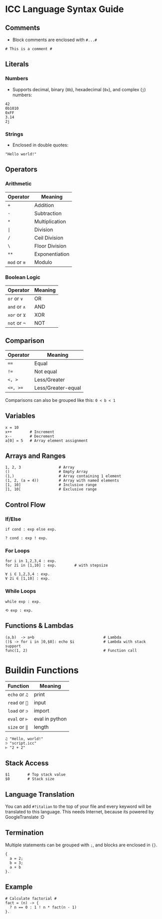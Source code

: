 # ICC Language Syntax Guide
## Comments
- Block comments are enclosed with `#...#`
```icc
# This is a comment #
```
## Literals
### Numbers
- Supports decimal, binary (`0b`), hexadecimal (`0x`), and complex (`j`) numbers:
```icc
42
0b1010
0xFF
3.14
2j
```
### Strings
- Enclosed in double quotes:
```icc
"Hello world!"
```
## Operators
### Arithmetic

| Operator     | Meaning        |
| ------------ | -------------- |
| `+`          | Addition       |
| `-`          | Subtraction    |
| `*`          | Multiplication |
| `\|`         | Division       |
| `/`          | Ceil Division  |
| `\`          | Floor Division |
| `**`         | Exponentiation |
| `mod` or `≡` | Modulo         |
### Boolean Logic

| Operator     | Meaning |
| ------------ | ------- |
| `or` or `∨`  | OR      |
| `and` or `∧` | AND     |
| `xor` or `⊻` | XOR     |
| `not` or `¬` | NOT     |
## Comparison

|Operator|Meaning|
|---|---|
|`==`|Equal|
|`!=`|Not equal|
|`<, >`|Less/Greater|
|`<=, >=`|Less/Greater-equal|
Comparisons can also be grouped like this: `0 < b < 1`
## Variables
```icc
x = 10
x++        # Increment
x--        # Decrement 
a[0] = 5   # Array element assignment
```
## Arrays and Ranges
```icc
1, 2, 3                 # Array
()                      # Empty Array
(1,)                    # Array containing 1 element
(1, 2, (a = 4))         # Array with named elements
[1, 10]                 # Inclusive range
]1, 10[                 # Exclusive range
```
## Control Flow
### If/Else
```icc
if cond : exp else exp.

? cond : exp ! exp.
```
### For Loops
```icc
for i in 1,2,3,4 : exp.
for 2i in [1,10] : exp.        # with stepsize

∀ i ∈ 1,2,3,4 : exp.
∀ 2i ∈ [1,10] : exp.
```
### While Loops
```icc
while exp : exp.

⟲ exp : exp.
```
## Functions & Lambdas
```icc
(a,b)  -> a+b                               # Lambda
()$ -> for i in ]0,$0]: echo $i             # Lambda with stack support
func(1, 2)                                  # Function call
```
# Buildin Functions

| Function       | Meaning        |
| -------------- | -------------- |
| `echo` or `♫`  | print          |
| `read` or `📖` | input          |
| `load` or `⊃`  | import         |
| `eval` or `⊢`  | eval in python |
| `size` or `‖`  | length         |
```icc
♫ "Hello, world!"
⊃ "script.icc"
⊢ "2 + 2"
```
## Stack Access
```icc
$1        # Top stack value
$0        # Stack size
```
## Language Translation
You can add `#?italian` to the top of your file and every keyword will be translated to this language. This needs Internet, because its powered by GoogleTranslate :D

## Termination

Multiple statements can be grouped with `;`, and blocks are enclosed in `{}`.

```icc
{
  a = 2;
  b = 3;
  a + b
}.
```

## Example

```icc
# Calculate factorial #
fact = (n) -> {
  ? n == 0 : 1 ! n * fact(n - 1)
}.
```
